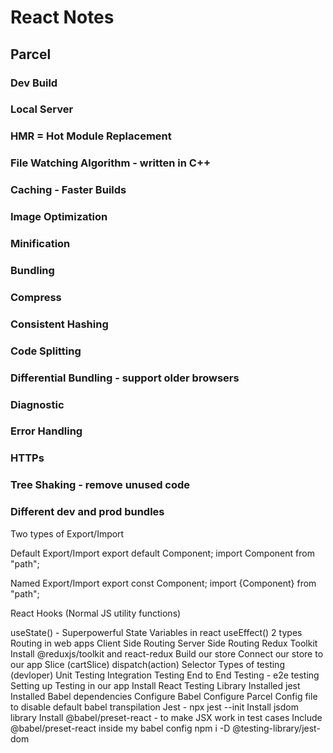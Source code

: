 # React Notes

## Parcel

### Dev Build
### Local Server
### HMR = Hot Module Replacement
### File Watching Algorithm - written in C++
### Caching - Faster Builds
### Image Optimization
### Minification
### Bundling
### Compress
### Consistent Hashing
### Code Splitting
### Differential Bundling - support older browsers
### Diagnostic
### Error Handling
### HTTPs
### Tree Shaking - remove unused code
### Different dev and prod bundles


Two types of Export/Import

Default Export/Import
export default Component; import Component from "path";

Named Export/Import
export const Component; import {Component} from "path";

React Hooks
(Normal JS utility functions)

useState() - Superpowerful State Variables in react
useEffect()
2 types Routing in web apps
Client Side Routing
Server Side Routing
Redux Toolkit
Install @reduxjs/toolkit and react-redux
Build our store
Connect our store to our app
Slice (cartSlice)
dispatch(action)
Selector
Types of testing (devloper)
Unit Testing
Integration Testing
End to End Testing - e2e testing
Setting up Testing in our app
Install React Testing Library
Installed jest
Installed Babel dependencies
Configure Babel
Configure Parcel Config file to disable default babel transpilation
Jest - npx jest --init
Install jsdom library
Install @babel/preset-react - to make JSX work in test cases
Include @babel/preset-react inside my babel config
npm i -D @testing-library/jest-dom